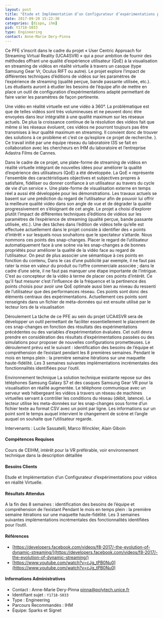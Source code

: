 ```yaml
---
layout: post
title: "Etude et Implémentation d’un Configurateur d’expérimentations pour  vidéos en réalité Virtuelle. "
date: 2017-09-20 15:22:30
categories: [dispo, ihm]
pid: Y1718-S033
type: Engineering
contact: Anne-Marie Dery-Pinna
---
```

       
Ce PFE s’inscrit dans le cadre du projet  « User Centric Approach for Streaming Virtual Reality (UCA4SVR) » qui a pour ambition de fournir des méthodes offrant une qualité d’expérience utilisateur (QoE) à la visualisation en streaming de vidéos en réalité virtuelle à travers un casque (type Samsung Gear Vr, Oculus RIFT ou autre). Le projet explore l’impact de différentes techniques d’éditions de vidéos sur les paramètres de l’expérience de streaming (qualité perçue, bande passante utilisée, etc.). Les étudiants auront à étudier les besoins de l’équipe afin de mettre en place un outil de configuration d’expérimentations adapté permettant de faire varier les paramètres de façon pertinente. 



Une vidéo en réalité virtuelle est une vidéo à 360°. La problématique est que de telles vidéos sont très volumineuses et ne peuvent donc être envoyées dans leur intégralité à une qualité maximum sur les réseaux actuels. De plus la croissance continue de la résolution des vidéos fait que même si les réseaux évoluent, ces vidéos ne pourront toujours pas être transmises à leur qualité maximum en streaming. Il convient donc de trouver des solutions à ce problème et c’est ce qu’explore ce projet de recherche. ). Ce travail initié par une équipe réseau du laboratoire I3S se fait en collaboration avec les chercheurs en IHM du laboratoire et  l’entreprise Adastra Films de Cannes. 

Dans le cadre de ce projet, une plate-forme de streaming de vidéos en réalité virtuelle intégrant de nouvelles idées pour améliorer la qualité d’expérience des utilisateurs (QoE) a été développée. La QoE «  représente l'ensemble des caractéristiques objectives et subjectives propres à satisfaire, fidéliser ou donner confiance à un utilisateur au travers du cycle de vie d'un service ». Une plate-forme de visualisation externe en temps réel a aussi été développée pour les démonstrations.
Les travaux actuels se basent sur une prédiction du regard de l’utilisateur afin de pouvoir lui offrir la meilleure qualité vidéo dans son angle de vue et  de dégrader la qualité progressivement en s’éloignant de cet angle. Le projet a choisi d’explorer plutôt l’impact de différentes techniques d’éditions de vidéos sur les paramètres de l’expérience de streaming (qualité perçue, bande passante utilisée, etc.). Une des tâches dans l’édition de vidéos telle qu’elle est effectuée actuellement dans le projet consiste à identifier des «  points d’intérêt » sur  lesquels nous souhaitons que le spectateur s’attarde. Nous nommons ces points des snap-changes. Placer le regard de l’utilisateur automatiquement face à une scène via les snap-changes a de bonnes propriétés pour améliorer la qualité de la vidéo face au  regard de l’utilisateur.
On peut de plus associer une sémantique à ces points en fonction du contenu, Dans le cas d’une publicité par exemple, il ne faut pas rater la mise en valeur du produit ou l’offre commerciale associée ; dans le cadre d’une série, il ne faut pas manquer une étape importante de l’intrigue. C’est au concepteur de la vidéo à terme de placer ces points d’intérêt. Ce qu’il faut mesurer c’est l’influence de la fréquence et la pertinence des points choisis pour avoir une QoE optimale aussi bien au niveau du ressenti de l’utilisateur que des performances réseau. Ces points sont donc des éléments centraux des expérimentations.  Actuellement  ces points sont renseignés dans un fichier de méta-données qui est ensuite utilisé par le lecteur lors de la visualisation

Déroulement 
La  tâche de ce PFE au sein du projet UCA4SVR sera de développer un outil permettant de faciliter essentiellement le placement de ces snap-changes en fonction des résultats des expérimentations précédentes ou des variables d’expérimentation  évaluées. Cet outil devra prendre en considération des résultats d’expérimentations passées ou des simulations pour proposer de nouvelles configurations prometteuses.
Le déroulement prévu est le suivant : identification des besoins de l’équipe et compréhension de l’existant pendant les 8 premières semaines.
Pendant le mois en temps plein : la première semaine itérations sur une maquette haute-fidélité. Les 3 semaines suivantes implémentations incrémentales des fonctionnalités identifiées pour l’outil.

Environnement technique
La solution technique existante repose sur des téléphones Samsung Galaxy S7 et des casques Samsung Gear VR pour la visualisation en réalité augmentée. Le téléphone communique avec un serveur web hébergeant les vidéos à travers un réseau de machines virtuelles servant à contrôler les conditions du réseau (débit, latence). Le lecteur utilise les meta-données sur les snap-changes sous forme d’un fichier texte au format CSV avec un point par ligne. Les informations sur un point sont le temps auquel intervient le changement de scène et l’angle auquel on souhaite que l’utilisateur regarde.

Intervenants : Lucile Sassatelli, Marco Winckler, Alain Giboin 


#### Compétences Requises
Cours de CEIHM,  intérêt pour la VR préférable, voir environnement technique dans la description détaillée



     

#### Besoins Clients
Etude et Implémentation d’un Configurateur d’expérimentations pour  vidéos en réalité Virtuelle. 

#### Résultats Attendus
A la fin des 8 semaines : identification des besoins de l’équipe et compréhension de l’existant 
Pendant le mois en temps plein : la première semaine itérations sur une maquette haute-fidélité. Les 3 semaines suivantes implémentations incrémentales des fonctionnalités identifiées pour l’outil.


#### Références

  * [https://developers.facebook.com/videos/f8-2017/-the-evolution-of-dynamic-streaming/](https://developers.facebook.com/videos/f8-2017/-the-evolution-of-dynamic-streaming/)
  * [https://www.youtube.com/watch?v=cJg_tPB0Nu0](https://www.youtube.com/watch?v=cJg_tPB0Nu0)

#### Informations Administratives
  * Contact : Anne-Marie Dery-Pinna <pinna@polytech.unice.fr>
  * Identifiant sujet : `Y1718-S033`
  * Type : Engineering
  * Parcours Recommandés : IHM
  * Équipe: Sparks et Signet

     